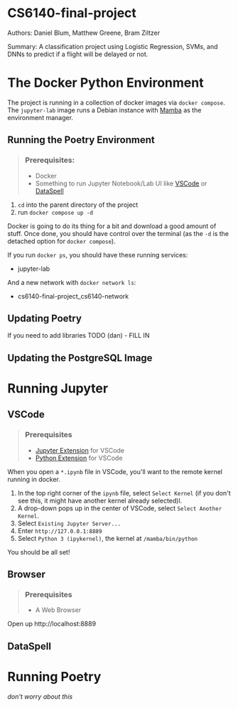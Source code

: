 # CS6140-final-project

Authors: Daniel Blum, Matthew Greene, Bram Ziltzer

Summary:  A classification project using Logistic Regression, SVMs, and DNNs to predict if a flight will be delayed or not.

# The Docker Python Environment
The project is running in a collection of docker images via `docker compose`.
The `jupyter-lab` image runs a Debian instance with [Mamba] as the environment manager.

## Running the Poetry Environment

> ### Prerequisites:
> - Docker
> - Something to run Jupyter Notebook/Lab UI like [VSCode] or [DataSpell]

1. `cd` into the parent directory of the project
1. run `docker compose up -d`

Docker is going to do its thing for a bit and download a good amount of stuff.
Once done, you should have control over the terminal (as the `-d` is the detached option for `docker compose`).

If you run `docker ps`, you should have these running services:
- jupyter-lab
<!-- - flights-db
- pgadmin -->

<!-- You should also see two new volumes with `docker volumes ls`:
- cs6140-final-project_flights-db-volume
- cs6140-final-project_pgadmin-db-volume -->

And a new network with `docker network ls`:
- cs6140-final-project_cs6140-network

## Updating Poetry
If you need to add libraries 
TODO (dan) - FILL IN
<!-- ## Updating Mamba 
If you need to add libraries to the `jupyter-lab` service, it's easiest to do from inside the service:

1. Run `docker exec -it jupyter-lab /bin/bash` to get CLI access.
1. If not in the `app` folder, go ahead and `cd /app`.
1. Add the library you need with `mamba install -c conda-forge [library_name]`.
    > *note:* sometimes library names are different between *pip* and *conda-forge*, so its best to do a google search for the library with the term 'conda-forge' added for the name of the library if you can't find it.
1. Once installed, run `mamba env export > environment.yml` to "update" the environment file.

This update will persist during `docker compose up/down` operations but the `environment.yml` file will need to be updated in git. -->

<!-- ### Pulling a Mamba Update

If you're pulling a branch with an environment change, you want to force your image to rebuild.
Run `docker compose up -d --force-recreate --build jupyter-lab` -->

## Updating the PostgreSQL Image
<!-- TODO (dan) UNDER CONSTRUCTION -->
<!-- The Postgres image should be pretty self-contained. 
There is an attached docker volume which will persist between bringing the service up and down.
Not, this *is not* stored in git, so if you nuke the volume, you'll lose any changes you made to the DB that aren't committed to the relevant docker and sql files.

If you need to update the `create-db.sql` DDL script, you must also bring down the attached volume.

### If Docker is not running
run `docker compose down -v` - this will remove named volumes

### If Docker is running
run `docker compose rm -sfv flights-db` - this will forcefully shut down and remove the service and attached volumes.
Then, just `docker compose up -d` to relaunch all needed services.
 -->

# Running Jupyter

## VSCode
> ### Prerequisites
>
> - [Jupyter Extension] for VSCode
> - [Python Extension] for VSCode

When you open a `*.ipynb` file in VSCode, you'll want to the remote kernel running in docker.

1. In the top right corner of the `ipynb` file, select `Select Kernel` (if you don't see this, it might have another kernel already selected)l.
1. A drop-down pops up in the center of VSCode, select `Select Another Kernel`.
1. Select `Existing Jupyter Server...`
1. Enter `http://127.0.0.1:8889`
1. Select `Python 3 (ipykernel)`, the kernel at `/mamba/bin/python`

You should be all set!

## Browser
> ### Prerequisites
>
> - A Web Browser

Open up http://localhost:8889

## DataSpell
<!-- TODO (dan) UNDER CONSTRUCTION -->

# Running Poetry
*don't worry about this*
<!-- TODO (dan) UNDER CONSTRUCTION -->






<!-- Links -->
[VSCode]: https://code.visualstudio.com/download
[Poetry]: https://python-poetry.org/docs/
[Mamba]: https://mamba.readthedocs.io/en/latest/index.html
[DataSpell]: https://www.jetbrains.com/dataspell/

[Jupyter Extension]: https://marketplace.visualstudio.com/items?itemName=ms-toolsai.jupyter
[Python Extension]: https://marketplace.visualstudio.com/items?itemName=ms-python.python
